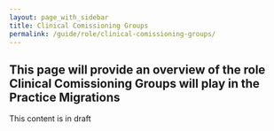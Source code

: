 ```yaml
---
layout: page_with_sidebar
title: Clinical Comissioning Groups
permalink: /guide/role/clinical-comissioning-groups/
---
```


## This page will provide an overview of the role Clinical Comissioning Groups will play in the Practice Migrations

This content is in draft
